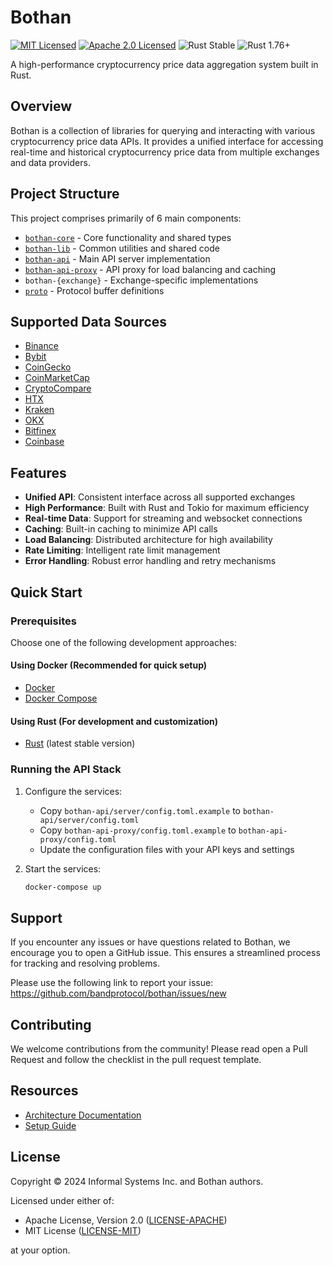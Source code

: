 # Bothan

[![MIT Licensed][mit-license-image]][mit-license-link]
[![Apache 2.0 Licensed][apache-license-image]][apache-license-link]
![Rust Stable][rustc-image]
![Rust 1.76+][rustc-version]

A high-performance cryptocurrency price data aggregation system built in Rust.

## Overview

Bothan is a collection of libraries for querying and interacting with various cryptocurrency price data APIs. It
provides a unified interface for accessing real-time and historical cryptocurrency price data from multiple exchanges
and data providers.

## Project Structure

This project comprises primarily of 6 main components:

- [`bothan-core`](bothan-core/) - Core functionality and shared types
- [`bothan-lib`](bothan-lib/) - Common utilities and shared code
- [`bothan-api`](bothan-api/) - Main API server implementation
- [`bothan-api-proxy`](bothan-api-proxy/) - API proxy for load balancing and caching
- `bothan-{exchange}` - Exchange-specific implementations
- [`proto`](proto/) - Protocol buffer definitions

## Supported Data Sources

- [Binance](bothan-binance)
- [Bybit](bothan-bybit)
- [CoinGecko](bothan-coingecko)
- [CoinMarketCap](bothan-coinmarketcap)
- [CryptoCompare](bothan-cryptocompare)
- [HTX](bothan-htx)
- [Kraken](bothan-kraken)
- [OKX](bothan-okx)
- [Bitfinex](bothan-bitfinex)
- [Coinbase](bothan-coinbase)

## Features

- **Unified API**: Consistent interface across all supported exchanges
- **High Performance**: Built with Rust and Tokio for maximum efficiency
- **Real-time Data**: Support for streaming and websocket connections
- **Caching**: Built-in caching to minimize API calls
- **Load Balancing**: Distributed architecture for high availability
- **Rate Limiting**: Intelligent rate limit management
- **Error Handling**: Robust error handling and retry mechanisms

## Quick Start

### Prerequisites

Choose one of the following development approaches:

#### Using Docker (Recommended for quick setup)

- [Docker](https://docs.docker.com/get-docker/)
- [Docker Compose](https://docs.docker.com/compose/install/)

#### Using Rust (For development and customization)

- [Rust](https://www.rust-lang.org/tools/install) (latest stable version)

### Running the API Stack

1. Configure the services:
    - Copy `bothan-api/server/config.toml.example` to `bothan-api/server/config.toml`
    - Copy `bothan-api-proxy/config.toml.example` to `bothan-api-proxy/config.toml`
    - Update the configuration files with your API keys and settings

2. Start the services:
   ```bash
   docker-compose up
   ```

## Support

If you encounter any issues or have questions related to Bothan, we encourage you to open a GitHub issue. This ensures a
streamlined process for tracking and resolving problems.

Please use the following link to report your issue: https://github.com/bandprotocol/bothan/issues/new

## Contributing

We welcome contributions from the community! Please read open a Pull Request and follow the checklist in the
pull request template.

## Resources

- [Architecture Documentation](docs/architecture.md)
- [Setup Guide](docs/setup_bothan.md)

## License

Copyright © 2024 Informal Systems Inc. and Bothan authors.

Licensed under either of:

- Apache License, Version 2.0 ([LICENSE-APACHE](LICENSE-APACHE))
- MIT License ([LICENSE-MIT](LICENSE-MIT))

at your option.

[build-image]: https://placeholder

[build-link]: https://placeholder

[mit-license-image]: https://img.shields.io/badge/license-MIT-blue

[mit-license-link]: LICENSE-MIT

[apache-license-image]: https://img.shields.io/badge/License-Apache_2.0-blue.svg

[apache-license-link]: LICENSE-APACHE

[rustc-image]: https://img.shields.io/badge/rustc-stable-blue.svg

[rustc-version]: https://img.shields.io/badge/rustc-1.85+-blue.svg
